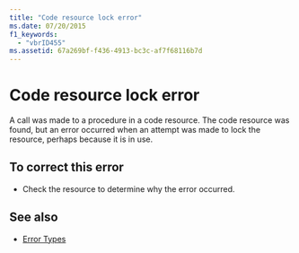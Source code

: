 ```yaml
---
title: "Code resource lock error"
ms.date: 07/20/2015
f1_keywords: 
  - "vbrID455"
ms.assetid: 67a269bf-f436-4913-bc3c-af7f68116b7d
---
```

# Code resource lock error
A call was made to a procedure in a code resource. The code resource was found, but an error occurred when an attempt was made to lock the resource, perhaps because it is in use.  
  
## To correct this error  
  
-   Check the resource to determine why the error occurred.  
  
## See also
- [Error Types](../../visual-basic/programming-guide/language-features/error-types.md)

